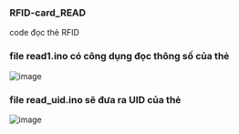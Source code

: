 ### RFID-card_READ
code đọc thẻ RFID
### file read1.ino có công dụng đọc thông số của thẻ 

![image](https://user-images.githubusercontent.com/87920408/178924773-3b9d090f-0975-4948-929f-d271f278632e.png)

### file read_uid.ino sẽ đưa ra UID của thẻ 

![image](https://user-images.githubusercontent.com/87920408/178925107-472ef99c-9ffb-4138-acf3-3662f8a6e5fb.png)


